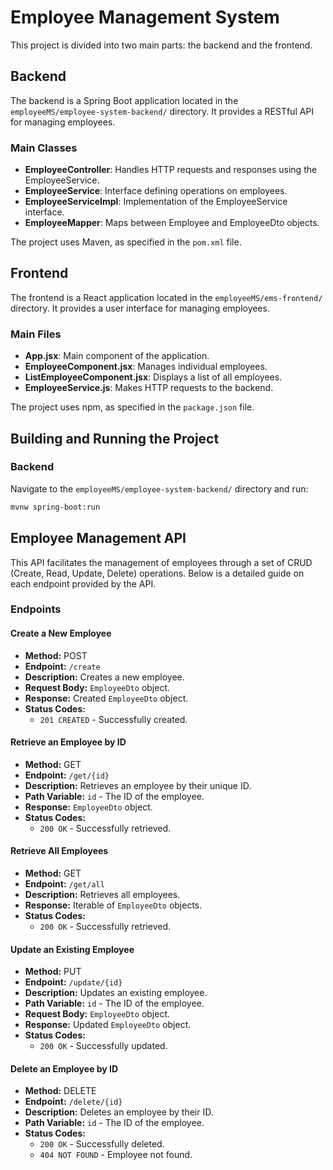 # Employee Management System

This project is divided into two main parts: the backend and the frontend.

## Backend

The backend is a Spring Boot application located in the `employeeMS/employee-system-backend/` directory. It provides a RESTful API for managing employees.

### Main Classes
- **EmployeeController**: Handles HTTP requests and responses using the EmployeeService.
- **EmployeeService**: Interface defining operations on employees.
- **EmployeeServiceImpl**: Implementation of the EmployeeService interface.
- **EmployeeMapper**: Maps between Employee and EmployeeDto objects.

The project uses Maven, as specified in the `pom.xml` file.

## Frontend

The frontend is a React application located in the `employeeMS/ems-frontend/` directory. It provides a user interface for managing employees.

### Main Files
- **App.jsx**: Main component of the application.
- **EmployeeComponent.jsx**: Manages individual employees.
- **ListEmployeeComponent.jsx**: Displays a list of all employees.
- **EmployeeService.js**: Makes HTTP requests to the backend.

The project uses npm, as specified in the `package.json` file.

## Building and Running the Project

### Backend
Navigate to the `employeeMS/employee-system-backend/` directory and run:
```sh
mvnw spring-boot:run
```

## Employee Management API

This API facilitates the management of employees through a set of CRUD (Create, Read, Update, Delete) operations. Below is a detailed guide on each endpoint provided by the API.

### Endpoints

#### Create a New Employee

- **Method:** POST
- **Endpoint:** `/create`
- **Description:** Creates a new employee.
- **Request Body:** `EmployeeDto` object.
- **Response:** Created `EmployeeDto` object.
- **Status Codes:**
  - `201 CREATED` - Successfully created.

#### Retrieve an Employee by ID

- **Method:** GET
- **Endpoint:** `/get/{id}`
- **Description:** Retrieves an employee by their unique ID.
- **Path Variable:** `id` - The ID of the employee.
- **Response:** `EmployeeDto` object.
- **Status Codes:**
  - `200 OK` - Successfully retrieved.

#### Retrieve All Employees

- **Method:** GET
- **Endpoint:** `/get/all`
- **Description:** Retrieves all employees.
- **Response:** Iterable of `EmployeeDto` objects.
- **Status Codes:**
  - `200 OK` - Successfully retrieved.

#### Update an Existing Employee

- **Method:** PUT
- **Endpoint:** `/update/{id}`
- **Description:** Updates an existing employee.
- **Path Variable:** `id` - The ID of the employee.
- **Request Body:** `EmployeeDto` object.
- **Response:** Updated `EmployeeDto` object.
- **Status Codes:**
  - `200 OK` - Successfully updated.

#### Delete an Employee by ID

- **Method:** DELETE
- **Endpoint:** `/delete/{id}`
- **Description:** Deletes an employee by their ID.
- **Path Variable:** `id` - The ID of the employee.
- **Status Codes:**
  - `200 OK` - Successfully deleted.
  - `404 NOT FOUND` - Employee not found.
